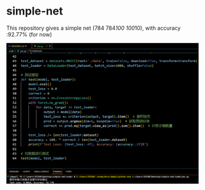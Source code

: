 # simple-net
This repository gives a simple net (784  784*100  100*10), with accuracy :92.77% (for now)

![result-2024.7.8](img/result-fornow.png)